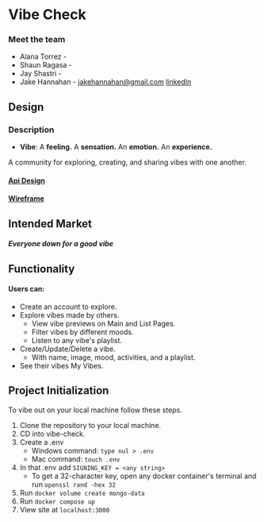 # Vibe Check

### Meet the team

* Alana Torrez -
* Shaun Ragasa -
* Jay Shastri -
* Jake Hannahan - jakehannahan@gmail.com [linkedIn](https://www.linkedin.com/in/jakehannahan/)

## Design

### Description

* **Vibe**: A **feeling.** A **sensation.** An **emotion.** An **experience.**


A community for exploring, creating, and sharing vibes with one another.

#### [Api Design](https://gitlab.com/vibe-check/module3-project-gamma/-/blob/main/docs/api-design.md)

#### [Wireframe](https://gitlab.com/vibe-check/module3-project-gamma/-/blob/main/docs/wireframe.png)


## Intended Market
##### Everyone down for a good vibe

## Functionality
#### Users can:
* Create an account to explore.
* Explore vibes made by others.
    * View vibe previews on Main and List Pages.
    * Filter vibes by different moods.
    * Listen to any vibe's playlist.
* Create/Update/Delete a vibe.
    * With name, image, mood, activities, and a playlist.
* See their vibes My Vibes.

## Project Initialization
To vibe out on your local machine follow these steps.
1. Clone the repository to your local machine.
1. CD into vibe-check.
1. Create a .env
    * Windows command: `type nul > .env`
    * Mac command: `touch .env`
1. In that .env add `SIGNING_KEY = <any string>`
    * To get a 32-character key, open any docker container's terminal and run `openssl rand -hex 32`
1. Run `docker volume create mongo-data`
1. Run `docker compose up`
1. View site at `localhost:3000`

